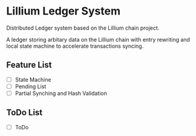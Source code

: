 # Lillium Ledger System
Distributed Ledger system based on the Lillium chain project.

A ledger storing arbitary data on the Lillium chain with entry rewriting and local state machine to accelerate transactions syncing.

## Feature List
- [ ] State Machine
- [ ] Pending List
- [ ] Partial Synching and Hash Validation
## ToDo List
- [ ] ToDo
